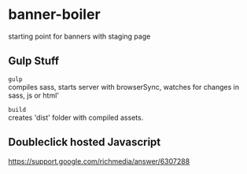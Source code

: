 # banner-boiler
starting point for banners with staging page

## Gulp Stuff
`gulp`    
compiles sass, starts server with browserSync, watches for changes in sass, js or html'    

`build`    
creates 'dist' folder with compiled assets. 

## Doubleclick hosted Javascript
https://support.google.com/richmedia/answer/6307288


